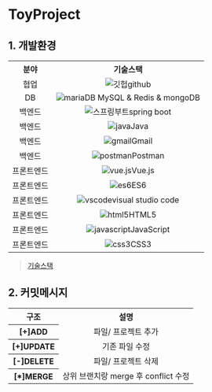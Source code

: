 # ToyProject

## 1. 개발환경

<table style="text-align: center">
    <tr>
    	<th>분야</th>
        <th>기술스택</th>
    </tr>
    <tr>
    	<td>협업</td>
        <td><img src="" alt="깃헙">github</td>
    </tr>
    <tr>
    	<td>DB</td>
        <td><img src="" alt="mariaDB"> MySQL & Redis & mongoDB </td>
    </tr>
    <tr>
    	<td>백엔드</td>
        <td><img src="" alt="스프링부트">spring boot</td>        
    </tr>
    <tr>
    	<td>백엔드</td>
        <td><img src="" alt="java">Java</td>
    </tr>
    <tr>
    	<td>백엔드</td>
        <td><img src="" alt="gmail">Gmail</td>
    </tr>
    <tr>
    	<td>백엔드</td>
        <td><img src="" alt="postman">Postman</td>
    </tr>
    <tr>
    	<td>프론트엔드</td>
        <td><img src="" alt="vue.js">Vue.js</td>
    </tr>
    <tr>
    	<td>프론트엔드</td>
        <td><img src="" alt="es6">ES6</td>
    </tr>
    <tr>
    	<td>프론트엔드</td>
        <td><img src="" alt="vscode">visual studio code</td>
    </tr>
    <tr>
    	<td>프론트엔드</td>
        <td><img src="" alt="html5">HTML5</td>
    </tr>
    <tr>
    	<td>프론트엔드</td>
        <td><img src="" alt="javascript">JavaScript</td>
    </tr>
    <tr>
    	<td>프론트엔드</td>
        <td><img src="" alt="css3">CSS3</td>
    </tr>
</table>

> <a href="https://stackshare.io/tools/top">기술스택</a>



## 2. 커밋메시지

<table style="text-align: center">
    <tr>
    	<th>구조</th>
        <th>설명</th>
    </tr>
    <tr>
        <th>[+]ADD</th>
        <td>파일/ 프로젝트 추가</td>
    </tr>
    <tr>
        <th>[+]UPDATE</th>
        <td>기존 파일 수정</td>
    </tr>
    <tr>
        <th>[-]DELETE</th>
        <td>파일/ 프로젝트 삭제</td>
    </tr>
    <tr>
        <th>[*]MERGE</th>
        <td>상위 브랜치랑 merge 후 conflict 수정</td>
    </tr>
</table>

